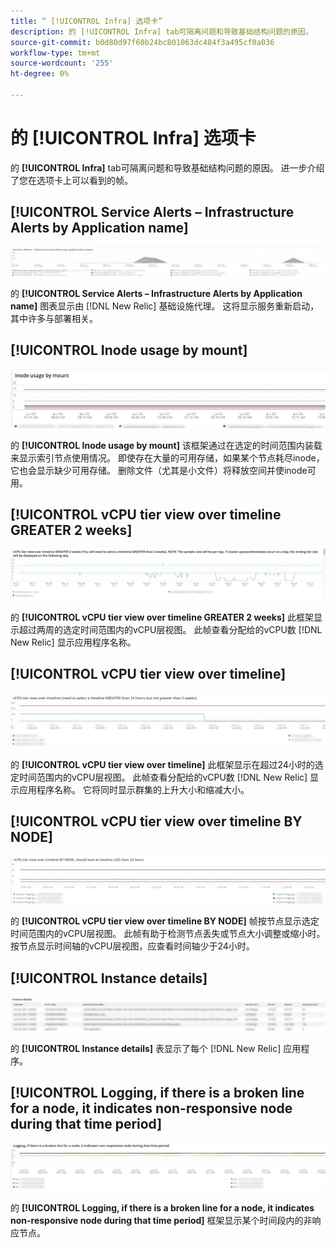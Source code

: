 ```yaml
---
title: “ [!UICONTROL Infra] 选项卡”
description: 的 [!UICONTROL Infra] tab可隔离问题和导致基础结构问题的原因。
source-git-commit: b0d80d97f60b24bc801063dc484f3a495cf0a036
workflow-type: tm+mt
source-wordcount: '255'
ht-degree: 0%

---
```



# 的 [!UICONTROL Infra] 选项卡

的 **[!UICONTROL Infra]** tab可隔离问题和导致基础结构问题的原因。 进一步介绍了您在选项卡上可以看到的帧。

## [!UICONTROL Service Alerts – Infrastructure Alerts by Application name]

![服务警报](../../assets/tools/observation-for-adobe-commerce/service-alerts.jpg)

的 **[!UICONTROL Service Alerts – Infrastructure Alerts by Application name]** 图表显示由 [!DNL New Relic] 基础设施代理。 这将显示服务重新启动，其中许多与部署相关。

## [!UICONTROL Inode usage by mount]

![按装载使用索引码](../../assets/tools/observation-for-adobe-commerce/inode-usage-mount.jpg)

的 **[!UICONTROL Inode usage by mount]** 该框架通过在选定的时间范围内装载来显示索引节点使用情况。 即使存在大量的可用存储，如果某个节点耗尽inode，它也会显示缺少可用存储。 删除文件（尤其是小文件）将释放空间并使inode可用。

## [!UICONTROL vCPU tier view over timeline GREATER 2 weeks]

![时间线上的vCPU层视图超过2周](../../assets/tools/observation-for-adobe-commerce/vCPU-tier.jpg)

的 **[!UICONTROL vCPU tier view over timeline GREATER 2 weeks]** 此框架显示超过两周的选定时间范围内的vCPU层视图。 此帧查看分配给的vCPU数 [!DNL New Relic] 显示应用程序名称。

## [!UICONTROL vCPU tier view over timeline]

![时间轴上的vCPU层视图](../../assets/tools/observation-for-adobe-commerce/vcpu-tier-24.jpg)

的 **[!UICONTROL vCPU tier view over timeline]** 此框架显示在超过24小时的选定时间范围内的vCPU层视图。 此帧查看分配给的vCPU数 [!DNL New Relic] 显示应用程序名称。 它将同时显示群集的上升大小和缩减大小。

## [!UICONTROL vCPU tier view over timeline BY NODE]

![按节点显示时间轴的vCPU层视图](../../assets/tools/observation-for-adobe-commerce/infra_by_node.png)

的 **[!UICONTROL vCPU tier view over timeline BY NODE]** 帧按节点显示选定时间范围内的vCPU层视图。 此帧有助于检测节点丢失或节点大小调整或缩小时。 按节点显示时间轴的vCPU层视图，应查看时间轴少于24小时。

## [!UICONTROL Instance details]

![实例详细信息](../../assets/tools/observation-for-adobe-commerce/instance-details.jpg)

的 **[!UICONTROL Instance details]** 表显示了每个 [!DNL New Relic] 应用程序。

## [!UICONTROL Logging, if there is a broken line for a node, it indicates non-responsive node during that time period]

![非响应节点](../../assets/tools/observation-for-adobe-commerce/non-responsive-node.jpg)

的 **[!UICONTROL Logging, if there is a broken line for a node, it indicates non-responsive node during that time period]** 框架显示某个时间段内的非响应节点。
